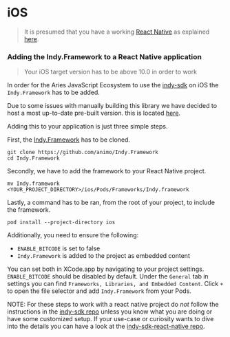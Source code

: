 # iOS

> It is presumed that you have a working [React
> Native](https://reactnative.dev) as explained
> [here](https://reactnative.dev/docs/environment-setup).

### Adding the Indy.Framework to a React Native application

> Your iOS target version has to be above 10.0 in order to work

In order for the Aries JavaScript Ecosystem to use the
[indy-sdk](https://github.com/hyperledger/indy-sdk) on iOS the `Indy.Framework`
has to be added.

Due to some issues with manually building this library we have decided to host
a most up-to-date pre-built version. this is located
[here](https://github.com/animo/Indy.Framework).

Adding this to your application is just three simple steps.

First, the [Indy.Framework](https://github.com/animo/Indy.Framework) has to be
cloned.

```console
git clone https://github.com/animo/Indy.Framework
cd Indy.Framework
```

Secondly, we have to add the framework to your React Native project.

```console
mv Indy.framework <YOUR_PROJECT_DIRECTORY>/ios/Pods/Frameworks/Indy.framework
```

Lastly, a command has to be ran, from the root of your project, to include the
framework.

```console
pod install --project-directory ios
```

Additionally, you need to ensure the following:

- `ENABLE_BITCODE` is set to false
- `Indy.Framework` is added to the project as embedded content

You can set both in XCode.app by navigating to your project settings. `ENABLE_BITCODE` should be disabled by default.
Under the `General` tab in settings you can find `Frameworks, Libraries, and Embedded Content`. Click `+` to open the file selector and add `Indy.Framework` from your Pods.

NOTE: For these steps to work with a react native project do _not_ follow the instructions in the [indy-sdk repo](https://github.com/hyperledger/indy-sdk) unless you know what you are doing or have some customized setup. If your use-case or curiosity wants to dive into the details you can have a look at the [indy-sdk-react-native repo](https://github.com/hyperledger/indy-sdk-react-native).

